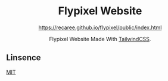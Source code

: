 <div align="center">
    <h1>Flypixel Website</h1>
    <p><a href="https://recaree.github.io/flypixel/public/index.html">https://recaree.github.io/flypixel/public/index.html</a></p>
    <p>Flypixel Website Made With <a href="https://tailwindcss.com" target="_blank">TailwindCSS</a>.</p>
</div>

## Linsence

[MIT](https://choosealicense.com/licenses/mit/)
